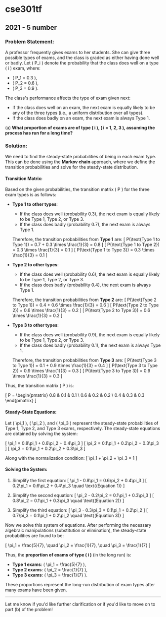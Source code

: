 # cse301tf

## 2021 - 5 number

### Problem Statement:

A professor frequently gives exams to her students. She can give three possible types of exams, and the class is graded as either having done well or badly. Let \( P_i \) denote the probability that the class does well on a type \( i \) exam, where:

- \( P_1 = 0.3 \),
- \( P_2 = 0.6 \),
- \( P_3 = 0.9 \).

The class's performance affects the type of exam given next:

- If the class does well on an exam, the next exam is equally likely to be any of the three types (i.e., a uniform distribution over all types).
- If the class does badly on an exam, the next exam is always Type 1.

(a) **What proportion of exams are of type \( i \), \( i = 1, 2, 3 \), assuming the process has run for a long time?**

### Solution:

We need to find the steady-state probabilities of being in each exam type. This can be done using the **Markov chain** approach, where we define the transition probabilities and solve for the steady-state distribution.

#### Transition Matrix:

Based on the given probabilities, the transition matrix \( P \) for the three exam types is as follows:

- **Type 1 to other types**:
  - If the class does well (probability 0.3), the next exam is equally likely to be Type 1, Type 2, or Type 3.
  - If the class does badly (probability 0.7), the next exam is always Type 1.
  
  Therefore, the transition probabilities from **Type 1** are:
  \[
  P(\text{Type 1 to Type 1}) = 0.7 + 0.3 \times \frac{1}{3} = 0.8
  \]
  \[
  P(\text{Type 1 to Type 2}) = 0.3 \times \frac{1}{3} = 0.1
  \]
  \[
  P(\text{Type 1 to Type 3}) = 0.3 \times \frac{1}{3} = 0.1
  \]

- **Type 2 to other types**:
  - If the class does well (probability 0.6), the next exam is equally likely to be Type 1, Type 2, or Type 3.
  - If the class does badly (probability 0.4), the next exam is always Type 1.
  
  Therefore, the transition probabilities from **Type 2** are:
  \[
  P(\text{Type 2 to Type 1}) = 0.4 + 0.6 \times \frac{1}{3} = 0.6
  \]
  \[
  P(\text{Type 2 to Type 2}) = 0.6 \times \frac{1}{3} = 0.2
  \]
  \[
  P(\text{Type 2 to Type 3}) = 0.6 \times \frac{1}{3} = 0.2
  \]

- **Type 3 to other types**:
  - If the class does well (probability 0.9), the next exam is equally likely to be Type 1, Type 2, or Type 3.
  - If the class does badly (probability 0.1), the next exam is always Type 1.
  
  Therefore, the transition probabilities from **Type 3** are:
  \[
  P(\text{Type 3 to Type 1}) = 0.1 + 0.9 \times \frac{1}{3} = 0.4
  \]
  \[
  P(\text{Type 3 to Type 2}) = 0.9 \times \frac{1}{3} = 0.3
  \]
  \[
  P(\text{Type 3 to Type 3}) = 0.9 \times \frac{1}{3} = 0.3
  \]

Thus, the transition matrix \( P \) is:

\[
P = \begin{pmatrix}
0.8 & 0.1 & 0.1 \\
0.6 & 0.2 & 0.2 \\
0.4 & 0.3 & 0.3
\end{pmatrix}
\]

#### Steady-State Equations:

Let \( \pi_1 \), \( \pi_2 \), and \( \pi_3 \) represent the steady-state probabilities of Type 1, Type 2, and Type 3 exams, respectively. The steady-state equations are obtained by solving the system:

\[
\pi_1 = 0.8\pi_1 + 0.6\pi_2 + 0.4\pi_3
\]
\[
\pi_2 = 0.1\pi_1 + 0.2\pi_2 + 0.3\pi_3
\]
\[
\pi_3 = 0.1\pi_1 + 0.2\pi_2 + 0.3\pi_3
\]

Along with the normalization condition:
\[
\pi_1 + \pi_2 + \pi_3 = 1
\]

#### Solving the System:

1. Simplify the first equation:
   \[
   \pi_1 - 0.8\pi_1 = 0.6\pi_2 + 0.4\pi_3
   \]
   \[
   0.2\pi_1 = 0.6\pi_2 + 0.4\pi_3 \quad \text{(Equation 1)}
   \]

2. Simplify the second equation:
   \[
   \pi_2 - 0.2\pi_2 = 0.1\pi_1 + 0.3\pi_3
   \]
   \[
   0.8\pi_2 = 0.1\pi_1 + 0.3\pi_3 \quad \text{(Equation 2)}
   \]

3. Simplify the third equation:
   \[
   \pi_3 - 0.3\pi_3 = 0.1\pi_1 + 0.2\pi_2
   \]
   \[
   0.7\pi_3 = 0.1\pi_1 + 0.2\pi_2 \quad \text{(Equation 3)}
   \]

Now we solve this system of equations. After performing the necessary algebraic manipulations (substitution or elimination), the steady-state probabilities are found to be:

\[
\pi_1 = \frac{5}{7}, \quad \pi_2 = \frac{1}{7}, \quad \pi_3 = \frac{1}{7}
\]

Thus, the **proportion of exams of type \( i \)** (in the long run) is:

- **Type 1 exams**: \( \pi_1 = \frac{5}{7} \),
- **Type 2 exams**: \( \pi_2 = \frac{1}{7} \),
- **Type 3 exams**: \( \pi_3 = \frac{1}{7} \).

These proportions represent the long-run distribution of exam types after many exams have been given.

---

Let me know if you'd like further clarification or if you'd like to move on to part (b) of the problem!
